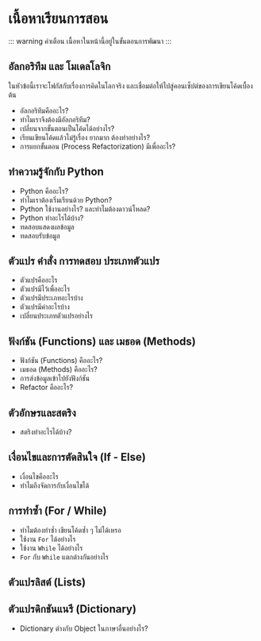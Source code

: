 # เนื้อหาเรียนการสอน
::: warning คำเตือน
เนื้อหาในหน้านี้อยู่ในขั้นตอนการพัฒนา
:::

## อัลกอริทึม และ โมเดลโลจิก
ในหัวข้อนี้เราจะโฟกัสกับเรื่องการคิดในโลกจริง และเชื่อมต่อให้ไปสู่คอนเซ็ปต์ของการเขียนโค้ดเบื้องต้น
- อัลกอริทึมคืออะไร?
- ทำไมเราจึงต้องมีอัลกอริทึม?
- เปลี่ยนจากขั้นตอนเป็นโค้ดได้อย่างไร?
- เรียนเขียนโค้ดแล้วไม่รู้เรื่อง ยากมาก ต้องทำอย่างไร?
- การแยกขั้นตอน (Process Refactorization) มีเพื่ออะไร?

## ทำความรู้จักกับ Python
- Python คืออะไร?
- ทำไมเราต้องเริ่มเรียนด้วย Python?
- Python ใช้งานอย่างไร? และทำไมต้องดาวน์โหลด?
- Python ทำอะไรได้บ้าง?
- ทดสอบแสดงผลข้อมูล
- ทดสอบรับข้อมูล


## ตัวแปร คำสั่ง การทดสอบ ประเภทตัวแปร
- ตัวแปรคืออะไร
- ตัวแปรมีไว้เพื่ออะไร
- ตัวแปรมีประเภทอะไรบ้าง
- ตัวแปรมีค่าอะไรบ้าง
- เปลี่ยนประเภทตัวแปรอย่างไร

## ฟังก์ชัน (Functions) และ เมธอด (Methods)
- ฟังก์ชัน (Functions) คืออะไร?
- เมธอด (Methods) คืออะไร?
- การส่งข้อมูลเข้าไปยังฟังก์ชัน
- Refactor คืออะไร?

## ตัวอักษรและสตริง
- สตริงทำอะไรได้บ้าง?

## เงื่อนไขและการตัดสินใจ (If - Else)
- เงื่อนไขคืออะไร
- ทำไมถึงจัดการกับเงื่อนไขได้

## การทำซ้ำ (For / While)
- ทำไมต้องทำซ้ำ เขียนโค้ดซ้ำ ๆ ไม่ได้เหรอ
- ใช้งาน `For` ได้อย่างไร
- ใช้งาน `While` ได้อย่างไร
- `For` กับ `While` แตกต่างกันอย่างไร

## ตัวแปรลิสต์ (Lists)


## ตัวแปรดิกชันแนรี (Dictionary)
- Dictionary ต่างกับ Object ในภาษาอื่นอย่างไร?
